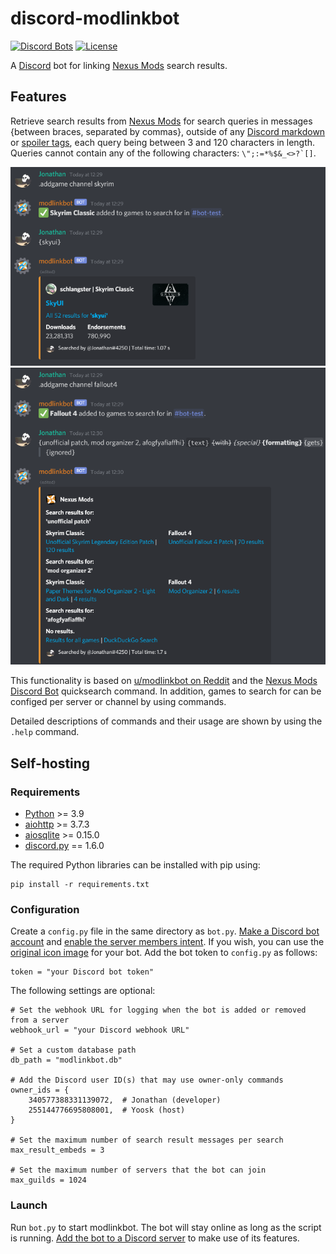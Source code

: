 # discord-modlinkbot
[![Discord Bots](https://top.gg/api/widget/status/665861255051083806.svg)](https://top.gg/bot/665861255051083806)
[![License](https://img.shields.io/github/license/JonathanFeenstra/discord-modlinkbot)](https://github.com/JonathanFeenstra/discord-modlinkbot/blob/master/LICENSE)

A [Discord](https://discord.com/) bot for linking [Nexus Mods](https://www.nexusmods.com/) search results.

## Features
Retrieve search results from [Nexus Mods](https://www.nexusmods.com/) for search queries in messages {between braces, separated by commas}, outside of any [Discord markdown](https://support.discord.com/hc/en-us/articles/210298617) or [spoiler tags](https://support.discord.com/hc/en-us/articles/360022320632), each query being between 3 and 120 characters in length. Queries cannot contain any of the following characters: ```\";:=*%$&_<>?`[]```.

![example1](img/example1.png)
![example2](img/example2.png)

This functionality is based on [u/modlinkbot on Reddit](https://www.reddit.com/r/modlinkbotsub/comments/dlp7d1/bot_operation_and_information/) and the [Nexus Mods Discord Bot](https://github.com/Nexus-Mods/discord-bot/) quicksearch command. In addition, games to search for can be configed per server or channel by using commands.

Detailed descriptions of commands and their usage are shown by using the `.help` command.
## Self-hosting
### Requirements
- [Python](https://www.python.org/downloads/) >= 3.9
- [aiohttp]() >= 3.7.3
- [aiosqlite](https://aiosqlite.omnilib.dev/en/stable/) >= 0.15.0
- [discord.py](https://github.com/Rapptz/discord.py) == 1.6.0

The required Python libraries can be installed with pip using:
```
pip install -r requirements.txt
```
### Configuration
Create a `config.py` file in the same directory as `bot.py`. [Make a Discord bot account](https://discordpy.readthedocs.io/en/latest/discord.html) and [enable the server members intent](https://discordpy.readthedocs.io/en/latest/intents.html#privileged-intents). If you wish, you can use the [original icon image](https://raw.githubusercontent.com/JonathanFeenstra/discord-modlinkbot/master/img/icon.png) for your bot. Add the bot token to `config.py` as follows:
```python3
token = "your Discord bot token"
```
The following settings are optional:
```python3
# Set the webhook URL for logging when the bot is added or removed from a server
webhook_url = "your Discord webhook URL"

# Set a custom database path
db_path = "modlinkbot.db"

# Add the Discord user ID(s) that may use owner-only commands
owner_ids = {
    340577388331139072,  # Jonathan (developer)
    255144776695808001,  # Yoosk (host)
}

# Set the maximum number of search result messages per search
max_result_embeds = 3

# Set the maximum number of servers that the bot can join
max_guilds = 1024
```
### Launch
Run `bot.py` to start modlinkbot. The bot will stay online as long as the script is running. [Add the bot to a Discord server](https://discordpy.readthedocs.io/en/latest/discord.html#inviting-your-bot) to make use of its features.
